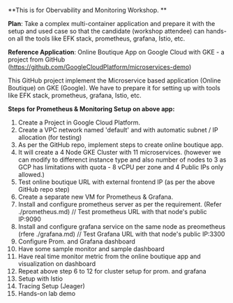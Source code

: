 **This is for Obervability and Monitoring Workshop. **

**Plan**: 
Take a complex multi-container application and prepare it with the setup and used case so that the candidate (workshop attendee) can hands-on all the tools like EFK stack, prometheus, grafana, Istio, etc. 

**Reference Application**: 
Online Boutique App on Google Cloud with GKE - a project from GitHub (https://github.com/GoogleCloudPlatform/microservices-demo)

This GitHub project implement the Microservice based application (Online Boutique) on GKE (Google). We have to prepare it for setting up with tools like EFK stack, prometheus, grafana, Istio, etc.

**Steps for Prometheus & Monitoring Setup on above app:**
1. Create a Project in Google Cloud Platform. 
2. Create a VPC network named 'default' and with automatic subnet / IP allocation (for testing) 
3. As per the GitHub repo, implement steps to create online boutique app. 
4. It will create a 4 Node GKE Cluster with 11 microservices. (however we can modify to differenct instance type and also number of nodes to 3 as GCP has limitations with quota - 8 vCPU per zone and 4 Public IPs only allowed.)
5. Test online boutique URL with external frontend IP (as per the above GitHub repo step)
6. Create a separate new VM for Prometheus & Grafana.
7. Install and configure prometheus server as per the requirement. (Refer ./prometheus.md) // Test prometheus URL with that node's public IP:9090
8. Install and configure grafana service on the same node as preometheus (rfere ./grafana.md) // Test Grafana URL with that node's public IP:3300
9. Configure Prom. and Grafana dashboard
10. Have some sample monitor and sample dashboard
11. Have real time monitor metric from the online boutique app and visualization on dashboard
12. Repeat above step 6 to 12 for cluster setup for prom. and grafana 
13. Setup with Istio
14. Tracing Setup (Jeager) 
15. Hands-on lab demo
